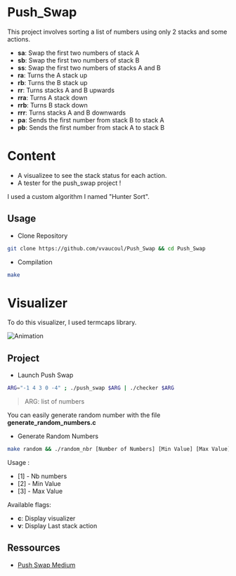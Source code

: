 # Push_Swap

This project involves sorting a list of numbers using only 2 stacks and some actions.

- **sa**: Swap the first two numbers of stack A
- **sb**: Swap the first two numbers of stack B
- **ss**: Swap the first two numbers of stacks A and B
- **ra**: Turns the A stack up 
- **rb**: Turns the B stack up 
- **rr**: Turns stacks A and B upwards 
- **rra**: Turns A stack down 
- **rrb**: Turns B stack down 
- **rrr**: Turns stacks A and B downwards 
- **pa**: Sends the first number from stack B to stack A
- **pb**: Sends the first number from stack A to stack B

# Content 
- A visualizee to see the stack status for each action.
- A tester for the push_swap project !

I used a custom algorithm I named "Hunter Sort".

## Usage

- Clone Repository
```bash
git clone https://github.com/vvaucoul/Push_Swap && cd Push_Swap
```

- Compilation
```bash
make
```

# Visualizer

To do this visualizer, I used termcaps library.

![Animation](https://user-images.githubusercontent.com/66129673/198682652-2a392efc-f8f5-4773-91c7-8eb3bd3730c9.gif)

## Project

- Launch Push Swap
```bash
ARG="-1 4 3 0 -4" ; ./push_swap $ARG | ./checker $ARG
```

> ARG: list of numbers

You can easily generate random number with the file **generate_random_numbers.c**

- Generate Random Numbers
```bash
make random && ./random_nbr [Number of Numbers] [Min Value] [Max Value]
```

Usage :
- [1] - Nb numbers 		
- [2] - Min Value
- [3] - Max Value

Available flags:
- **c**: Display visualizer
- **v**: Display Last stack action


## Ressources

- [Push Swap Medium](https://medium.com/@jamierobertdawson/push-swap-the-least-amount-of-moves-with-two-stacks-d1e76a71789a)
